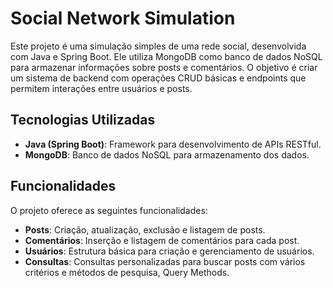 # Social Network Simulation

Este projeto é uma simulação simples de uma rede social, desenvolvida com Java e Spring Boot. Ele utiliza MongoDB como banco de dados NoSQL para armazenar informações sobre posts e comentários. O objetivo é criar um sistema de backend com operações CRUD básicas e endpoints que permitem interações entre usuários e posts.

## Tecnologias Utilizadas

- **Java (Spring Boot)**: Framework para desenvolvimento de APIs RESTful.
- **MongoDB**: Banco de dados NoSQL para armazenamento dos dados.
  
## Funcionalidades

O projeto oferece as seguintes funcionalidades:

- **Posts**: Criação, atualização, exclusão e listagem de posts.
- **Comentários**: Inserção e listagem de comentários para cada post.
- **Usuários**: Estrutura básica para criação e gerenciamento de usuários.
- **Consultas**: Consultas personalizadas para buscar posts com vários critérios e métodos de pesquisa, Query Methods.
